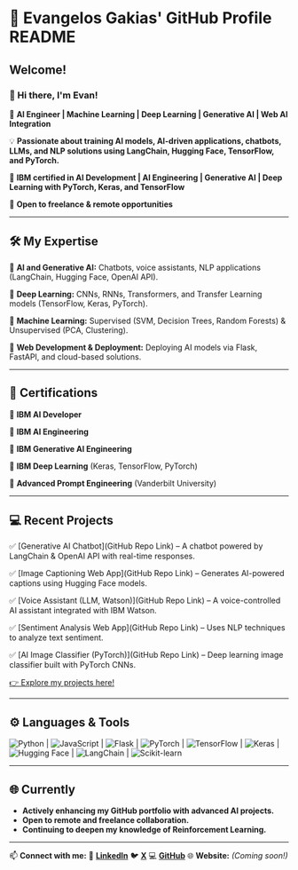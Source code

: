 # 🚀 Evangelos Gakias' GitHub Profile README

## Welcome!

### 👋 Hi there, I'm Evan!

🚀 **AI Engineer | Machine Learning | Deep Learning | Generative AI | Web AI Integration**

💡 **Passionate about training AI models, AI-driven applications, chatbots, LLMs, and NLP solutions using LangChain, Hugging Face, TensorFlow, and PyTorch.**

📌 **IBM certified in AI Development | AI Engineering | Generative AI | Deep Learning with PyTorch, Keras, and TensorFlow**

🔹 **Open to freelance & remote opportunities**

---

## 🛠️ My Expertise

🔹 **AI and Generative AI:** Chatbots, voice assistants, NLP applications (LangChain, Hugging Face, OpenAI API).

🔹 **Deep Learning:** CNNs, RNNs, Transformers, and Transfer Learning models (TensorFlow, Keras, PyTorch).

🔹 **Machine Learning:** Supervised (SVM, Decision Trees, Random Forests) & Unsupervised (PCA, Clustering).

🔹 **Web Development & Deployment:** Deploying AI models via Flask, FastAPI, and cloud-based solutions.

---

## 📜 Certifications

🔹 **IBM AI Developer**

🔹 **IBM AI Engineering**

🔹 **IBM Generative AI Engineering**

🔹 **IBM Deep Learning** (Keras, TensorFlow, PyTorch)

🔹 **Advanced Prompt Engineering** (Vanderbilt University)

---

## 💻 Recent Projects

✅ [Generative AI Chatbot](GitHub Repo Link) – A chatbot powered by LangChain & OpenAI API with real-time responses.

✅ [Image Captioning Web App](GitHub Repo Link) – Generates AI-powered captions using Hugging Face models.

✅ [Voice Assistant (LLM, Watson)](GitHub Repo Link) – A voice-controlled AI assistant integrated with IBM Watson.

✅ [Sentiment Analysis Web App](GitHub Repo Link) – Uses NLP techniques to analyze text sentiment.

✅ [AI Image Classifier (PyTorch)](GitHub Repo Link) – Deep learning image classifier built with PyTorch CNNs.

[👉 Explore my projects here!](https://github.com/EvanGks)

---

## ⚙️ Languages & Tools

![Python](https://img.shields.io/badge/Python-3.8-blue) | ![JavaScript](https://img.shields.io/badge/JavaScript-yellow)
 | ![Flask](https://img.shields.io/badge/Flask-black)
 | ![PyTorch](https://img.shields.io/badge/PyTorch-red) | ![TensorFlow](https://img.shields.io/badge/TensorFlow-orange) | ![Keras](https://img.shields.io/badge/Keras-red)
 | ![Hugging Face](https://img.shields.io/badge/HuggingFace-yellow)
 | ![LangChain](https://img.shields.io/badge/LangChain-grey)
 | ![Scikit-learn](https://img.shields.io/badge/Scikit--learn-blue)

---

## 🌐 Currently

- **Actively enhancing my GitHub portfolio with advanced AI projects.**
- **Open to remote and freelance collaboration.**
- **Continuing to deepen my knowledge of Reinforcement Learning.**

---

📫 **Connect with me:** 
 💼 [**LinkedIn**](https://www.linkedin.com/in/evangelos-gakias-346a9072/)
 🐦 [**X**](https://x.com/Evan6471133782)
 💻 [**GitHub**](https://github.com/EvanGks)
 🌐 **Website:** *(Coming soon!)*

